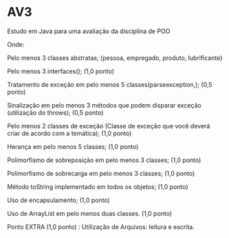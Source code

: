 # AV3
Estudo em Java para uma avaliação da disciplina de POO

Onde:

Pelo menos 3 classes abstratas; (pessoa, empregado, produto, lubrificante)

Pelo menos 3 interfaces(); (1,0 ponto)

Tratamento de exceção em pelo menos 5 classes(parseexception,); (0,5 ponto)

Sinalização em pelo menos 3 métodos que podem disparar exceção (utilização do throws); (0,5 ponto)

Pelo menos 2 classes de exceção (Classe de exceção que você deverá criar de acordo com a temática); (1,0 ponto)

Herança em pelo menos 5 classes; (1,0 ponto)

Polimorfismo de sobreposição em pelo menos 3 classes; (1,0 ponto)

Polimorfismo de sobrecarga em pelo menos 3 classes; (1,0 ponto)

Método toString implementado em todos os objetos; (1,0 ponto)

Uso de encapsulamento; (1,0 ponto)

Uso de ArrayList em pelo menos duas classes. (1,0 ponto)

Ponto EXTRA (1,0 ponto) : Utilização de Arquivos: leitura e escrita.
